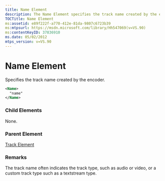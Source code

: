 ```yaml
---
title: Name Element
description: The Name Element specifies the track name created by the encoder. This article provides syntax, its parent element, and remarks.
TOCTitle: Name Element
ms:assetid: e89f222f-a770-412e-81da-9807c6723b39
ms:mtpsurl: https://msdn.microsoft.com/library/Hh547069(v=VS.90)
ms:contentKeyID: 37836910
ms.date: 05/02/2012
mtps_version: v=VS.90
---
```


# Name Element

Specifies the track name created by the encoder.

```xml
<Name>
  "name"
</Name>
```

### Child Elements

None.

### Parent Element

[Track Element](track-element.md)

### Remarks

The track name often indicates the track type, such as audio or video, or a custom track type such as a textstream type.
